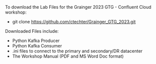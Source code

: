 To download the Lab Files for the Grainger 2023 GTG - Confluent Cloud workshop:
- git clone https://github.com/ctechter/Grainger_GTG_2023.git

Downloaded Files include:
  - Python Kafka Producer
  - Python Kafka Consumer
  - .ini files to connect to the primary and secondary/DR datacenter
  - The Workshop Manual (PDF and MS Word Doc format)



